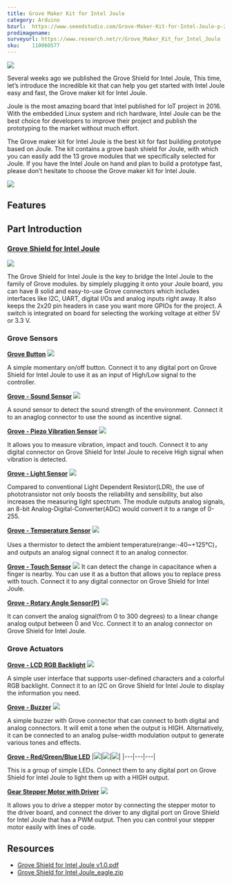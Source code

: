 ```yaml
---
title: Grove Maker Kit for Intel Joule
category: Arduino
bzurl:  https://www.seeedstudio.com/Grove-Maker-Kit-for-Intel-Joule-p-2796.html
prodimagename:
surveyurl: https://www.research.net/r/Grove_Maker_Kit_for_Intel_Joule
sku:    110060577
---
```


![](https://github.com/SeeedDocument/Grove_Maker_Kit_for_Intel_Joule/raw/master/img/wuVn2N00lFDeHDqruNo2IO3v.jpg)

Several weeks ago we published the Grove Shield for Intel Joule, This time, let’s introduce the incredible kit that can help you get started with Intel Joule easy and fast, the Grove maker kit for Intel Joule.

Joule is the most amazing board that Intel published for IoT project in 2016. With the embedded Linux system and rich hardware, Intel Joule can be the best choice for developers to improve their project and publish the prototyping to the market without much effort.

The Grove maker kit for Intel Joule is the best kit for fast building prototype based on Joule. The kit contains a grove bash shield for Joule, with which you can easily add the 13 grove modules that we specifically selected for Joule. If you have the Intel Joule on hand and plan to build a prototype fast, please don’t hesitate to choose the Grove maker kit for Intel Joule.

[![](https://github.com/SeeedDocument/Seeed-WiKi/raw/master/docs/images/300px-Get_One_Now_Banner-ragular.png)](https://www.seeedstudio.com/Grove-Maker-Kit-for-Intel-Joule-p-2796.html)

## Features


## Part Introduction

### [Grove Shield for Intel Joule](https://www.seeedstudio.com/Grove-Shield-for-Intel-Joule-p-2782.html)
![](https://github.com/SeeedDocument/Grove_Maker_Kit_for_Intel_Joule/raw/master/img/grove%20shield%20for%20intel%20joule.jpg)

The Grove Shield for Intel Joule is the key to bridge the Intel Joule to the family of Grove modules. by simplely plugging it onto your Joule board, you can have 8 solid and easy-to-use Grove connectors which includes interfaces like I2C, UART, digital I/Os and analog inputs right away. It also keeps the 2x20 pin headers in case you want more GPIOs for the project. A switch is integrated on board for selecting the working voltage at either 5V or 3.3 V.

### Grove Sensors
[**Grove Button**](https://www.seeedstudio.com/Grove-Button-p-766.html)
![](https://github.com/SeeedDocument/Grove_Maker_Kit_for_Intel_Joule/raw/master/img/Grove%20-%20Button.jpg)

A simple momentary on/off button. Connect it to any digital port on Grove Shield for Intel Joule to use it as an input of High/Low signal to the controller.


[**Grove - Sound Sensor**](https://www.seeedstudio.com/Grove-Sound-Sensor-p-752.html)
![](https://github.com/SeeedDocument/Grove_Maker_Kit_for_Intel_Joule/raw/master/img/grove%20-%20sound%20sensor.jpg)

A sound sensor to detect the sound strength of the environment. Connect it to an anaglog connector to use the sound as incentive signal.

[**Grove - Piezo Vibration Sensor**](https://www.seeedstudio.com/Grove-Piezo-Vibration-Sensor-p-1411.html)
![](https://github.com/SeeedDocument/Grove_Maker_Kit_for_Intel_Joule/raw/master/img/Grove%20-%20Piezo%20Vibration%20Sensor.jpg)

It allows you to measure vibration, impact and touch. Connect it to any digital connector on Grove Shield for Intel Joule to receive High signal when vibration is detected.

[**Grove - Light Sensor**](https://www.seeedstudio.com/Grove-Light-Sensor-p-746.html)
![](https://github.com/SeeedDocument/Grove_Maker_Kit_for_Intel_Joule/raw/master/img/grove%20-%20light%20sensor.jpg)

Compared to conventional Light Dependent Resistor(LDR), the use of phototransistor not only boosts the reliability and sensibility, but also increases the measuring light spectrum. The module outputs analog signals, an 8-bit Analog-Digital-Converter(ADC) would convert it to a range of 0-255.

[**Grove - Temperature Sensor**](https://www.seeedstudio.com/Grove-Temperature-Sensor-p-774.html)
![](https://github.com/SeeedDocument/Grove_Maker_Kit_for_Intel_Joule/raw/master/img/Grove%20-%20Temperature%20Sensor.jpg)

Uses a thermistor to detect the ambient temperature(range:-40~+125℃)， and outputs an analog signal connect it to an analog connector.

[**Grove - Touch Sensor**](https://www.seeedstudio.com/Grove-Touch-Sensor-p-747.html)
![](https://github.com/SeeedDocument/Grove_Maker_Kit_for_Intel_Joule/raw/master/img/Grove%20-%20Touch%20Sensor.jpg)
It can detect the change in capacitance when a finger is nearby. You can use it as a button that allows you to replace press with touch. Connect it to any digital connector on Grove Shield for Intel Joule.

[**Grove - Rotary Angle Sensor(P)**](https://www.seeedstudio.com/Grove-Rotary-Angle-Sensor(P)-p-1242.html)
![](https://github.com/SeeedDocument/Grove_Maker_Kit_for_Intel_Joule/raw/master/img/Grove%20-%20Rotary%20Angle%20Sensor.jpg)

It can convert the analog signal(from 0 to 300 degrees) to a linear change analog output between 0 and Vcc. Connect it to an analog connector on Grove Shield for Intel Joule.



### Grove Actuators
[**Grove - LCD RGB Backlight**](https://www.seeedstudio.com/Grove-LCD-RGB-Backlight-p-1643.html)
![](https://github.com/SeeedDocument/Grove_Maker_Kit_for_Intel_Joule/raw/master/img/Grove%20-%20LCD%20RGB%20Backlight.jpg)

A simple user interface that supports user-defined characters and a colorful RGB backlight. Connect it to an I2C on Grove Shield for Intel Joule to display the information you need.


[**Grove - Buzzer**](https://www.seeedstudio.com/Grove-Buzzer-p-768.html)
![](https://github.com/SeeedDocument/Grove_Maker_Kit_for_Intel_Joule/raw/master/img/grove%20-%20buzzer.jpg)

A simple buzzer with Grove connector that can connect to both digital and analog connectors. It will emit a tone when the output is HIGH. Alternatively, it can be connected to an analog pulse-width modulation output to generate various tones and effects.

[**Grove - Red/Green/Blue LED**](https://www.seeedstudio.com/category/led-c-51.html)
|![](https://github.com/SeeedDocument/Grove_Maker_Kit_for_Intel_Joule/raw/master/img/Grove%20-%20Blue%20LED.jpg)|![](https://github.com/SeeedDocument/Grove_Maker_Kit_for_Intel_Joule/raw/master/img/Grove%20-%20Green%20LED.jpg)|![](https://github.com/SeeedDocument/Grove_Maker_Kit_for_Intel_Joule/raw/master/img/Red%20LED.jpg)|
|---|---|---|

This is a group of simple LEDs. Connect them to any digital port on Grove Shield for Intel Joule to light them up with a HIGH output.

[**Gear Stepper Motor with Driver**](https://www.seeedstudio.com/Gear-Stepper-Motor-with-Driver-p-1685.html)
![](https://github.com/SeeedDocument/Grove_Maker_Kit_for_Intel_Joule/raw/master/img/Motor%20with%20Driver.jpg)

It allows you to drive a stepper motor by connecting the stepper motor to the driver board, and connect the driver to any digital port on Grove Shield for Intel Joule that has a PWM output. Then you can control your stepper motor easily with lines of code.


## Resources
- [Grove Shield for Intel Joule v1.0.pdf](https://github.com/SeeedDocument/Grove_Maker_Kit_for_Intel_Joule/raw/master/res/Grove%20Shield%20for%20Intel%20Joule%20v1.0.pdf)
- [Grove Shield for Intel Joule_eagle.zip](https://github.com/SeeedDocument/Grove_Maker_Kit_for_Intel_Joule/raw/master/res/Grove%20Shield%20for%20Intel%20Joule_eagle.zip)
